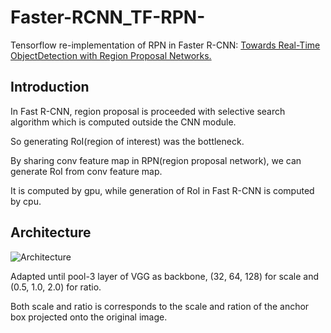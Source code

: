 # Faster-RCNN_TF-RPN-
Tensorflow re-implementation of RPN in Faster R-CNN: [Towards Real-Time ObjectDetection with Region Proposal Networks.](https://arxiv.org/abs/1506.01497)

## Introduction
In Fast R-CNN, region proposal is proceeded with selective search algorithm which is computed outside the CNN module.

So generating RoI(region of interest) was the bottleneck.


By sharing conv feature map in RPN(region proposal network), we can generate RoI from conv feature map.

It is computed by gpu, while generation of RoI in Fast R-CNN is computed by cpu.

## Architecture
![Architecture](https://user-images.githubusercontent.com/45263010/73349987-8b3e4980-42cf-11ea-821e-98f5437698b7.PNG)

Adapted until pool-3 layer of VGG as backbone, (32, 64, 128) for scale and (0.5, 1.0, 2.0) for ratio. 

Both scale and ratio is corresponds to the scale and ration of the anchor box projected onto the original image.
